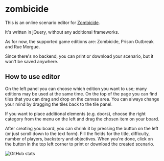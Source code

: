 # zombicide

This is an online scenario editor for [Zombicide](https://zombicide.com/en/).

It's written in jQuery, without any additional frameworks. 

As for now, the supported game editions are: Zombicide, Prison Outbreak and Rue Morgue.

Since there's no backend, you can print or download your scenario, but it won't be saved anywhere. 

## How to use editor
On the left panel you can choose which edition you want to use; many editions may be used at the same time.
On the top of the page you can find tiles that you can drag and drop on the canvas area. You can always change your mind by dragging
the tiles back to the tile panel.

If you want to place additional elements (e.g. doors), choose the right category from the menu on the left and drag the chosen item
on your board.

After creating you board, you can shrink it by pressing the button on the left (or just scroll down to the text form). 
Fill the fields for the title, difficulty, number of players, backstory and objectives. When you're done, click on the button
in the top left corner to print or download the created scenario.

![GitHub stats](https://github-readme-stats.vercel.app/api/pin?username=olgabiro&repo=zombicide&theme=ambient_gradient)
